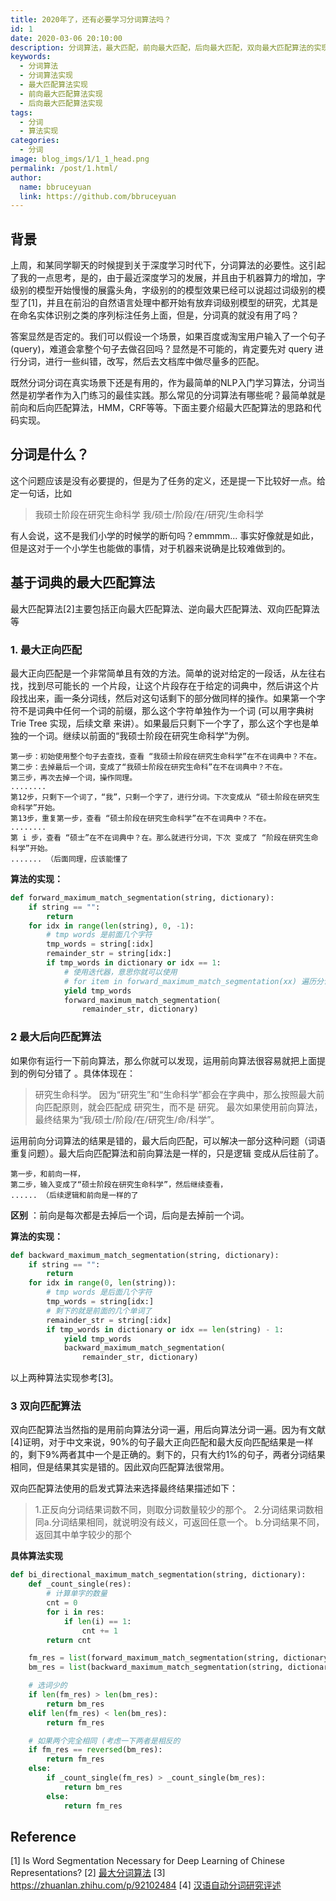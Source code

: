 ```yaml
---
title: 2020年了，还有必要学习分词算法吗？
id: 1
date: 2020-03-06 20:10:00
description: 分词算法，最大匹配，前向最大匹配，后向最大匹配，双向最大匹配算法的实现。
keywords: 
  - 分词算法
  - 分词算法实现
  - 最大匹配算法实现
  - 前向最大匹配算法实现
  - 后向最大匹配算法实现
tags: 
  - 分词
  - 算法实现
categories: 
  - 分词
image: blog_imgs/1/1_1_head.png
permalink: /post/1.html/
author: 
  name: bbruceyuan
  link: https://github.com/bbruceyuan
---
```


## 背景

上周，和某同学聊天的时候提到关于深度学习时代下，分词算法的必要性。这引起了我的一点思考，是的，由于最近深度学习的发展，并且由于机器算力的增加，字级别的模型开始慢慢的展露头角，字级别的的模型效果已经可以说超过词级别的模型了[1]，并且在前沿的自然语言处理中都开始有放弃词级别模型的研究，尤其是在命名实体识别之类的序列标注任务上面，但是，分词真的就没有用了吗？

答案显然是否定的。我们可以假设一个场景，如果百度或淘宝用户输入了一个句子(query)，难道会拿整个句子去做召回吗？显然是不可能的，肯定要先对 query 进行分词，进行一些纠错，改写，然后去文档库中做尽量多的匹配。

既然分词分词在真实场景下还是有用的，作为最简单的NLP入门学习算法，分词当然是初学者作为入门练习的最佳实践。那么常见的分词算法有哪些呢？最简单就是前向和后向匹配算法，HMM，CRF等等。下面主要介绍最大匹配算法的思路和代码实现。

## 分词是什么？

这个问题应该是没有必要提的，但是为了任务的定义，还是提一下比较好一点。给定一句话，比如

> 我硕士阶段在研究生命科学
> 我/硕士/阶段/在/研究/生命科学



有人会说，这不是我们小学的时候学的断句吗？emmmm... 事实好像就是如此，但是这对于一个小学生也能做的事情，对于机器来说确是比较难做到的。

## 基于词典的最大匹配算法 

最大匹配算法[2]主要包括正向最大匹配算法、逆向最大匹配算法、双向匹配算法等

### 1. 最大正向匹配

最大正向匹配是一个非常简单且有效的方法。简单的说对给定的一段话，从左往右找，找到尽可能长的 一个片段，让这个片段存在于给定的词典中，然后讲这个片段找出来，画一条分词线，然后对这句话剩下的部分做同样的操作。如果第一个字符不是词典中任何一个词的前缀，那么这个字符单独作为一个词 (可以用字典树Trie Tree 实现，后续文章 来讲）。如果最后只剩下一个字了，那么这个字也是单独的一个词。继续以前面的“我硕士阶段在研究生命科学”为例。

```
第一步：初始使用整个句子去查找，查看 “我硕士阶段在研究生命科学”在不在词典中？不在。
第二步：去掉最后一个词，变成了“我硕士阶段在研究生命科”在不在词典中？不在。
第三步，再次去掉一个词，操作同理。
........
第12步，只剩下一个词了，“我”，只剩一个字了，进行分词。下次变成从 “硕士阶段在研究生命科学”开始。
第13步，重复第一步，查看 “硕士阶段在研究生命科学”在不在词典中？不在。
........
第 i 步，查看 “硕士”在不在词典中？在。那么就进行分词，下次 变成了 “阶段在研究生命科学”开始。
....... （后面同理，应该能懂了
```

**算法的实现：**

```python
def forward_maximum_match_segmentation(string, dictionary):
    if string == "":
        return
    for idx in range(len(string), 0, -1):
        # tmp words 是前面几个字符
        tmp_words = string[:idx]
        remainder_str = string[idx:]
        if tmp_words in dictionary or idx == 1:
            # 使用迭代器，意思你就可以使用
            # for item in forward_maximum_match_segmentation(xx) 遍历分词结果
            yield tmp_words
            forward_maximum_match_segmentation(
                remainder_str, dictionary)
```

### 2 最大后向匹配算法

如果你有运行一下前向算法，那么你就可以发现，运用前向算法很容易就把上面提到的例句分错了 。具体体现在：

> 研究生命科学。
> 因为“研究生”和“生命科学”都会在字典中，那么按照最大前向匹配原则，就会匹配成 研究生，而不是 研究。
> 最次如果使用前向算法，最终结果为“我/硕士/阶段/在/研究生/命/科学”。



运用前向分词算法的结果是错的，最大后向匹配，可以解决一部分这种问题（词语重复问题）。最大后向匹配算法和前向算法是一样的，只是逻辑 变成从后往前了。
```
第一步，和前向一样，
第二步，输入变成了“硕士阶段在研究生命科学”，然后继续查看，
...... （后续逻辑和前向是一样的了
```

**区别** ：前向是每次都是去掉后一个词，后向是去掉前一个词。



**算法的实现：** 

```python
def backward_maximum_match_segmentation(string, dictionary):
    if string == "":
        return
    for idx in range(0, len(string)):
        # tmp words 是后面几个字符
        tmp_words = string[idx:]
        # 剩下的就是前面的几个单词了
        remainder_str = string[:idx]
        if tmp_words in dictionary or idx == len(string) - 1:
            yield tmp_words
            backward_maximum_match_segmentation(
                remainder_str, dictionary)
```

以上两种算法实现参考[3]。

### 3 双向匹配算法

双向匹配算法当然指的是用前向算法分词一遍，用后向算法分词一遍。因为有文献[4]证明，对于中文来说，90%的句子最大正向匹配和最大反向匹配结果是一样的，剩下9%两者其中一个是正确的。剩下的，只有大约1%的句子，两者分词结果相同，但是结果其实是错的。因此双向匹配算法很常用。

双向匹配算法使用的启发式算法来选择最终结果描述如下：

> 1.正反向分词结果词数不同，则取分词数量较少的那个。
> 2.分词结果词数相同
> ​	a.分词结果相同，就说明没有歧义，可返回任意一个。
> ​	b.分词结果不同，返回其中单字较少的那个

**具体算法实现**

```python
def bi_directional_maximum_match_segmentation(string, dictionary):
    def _count_single(res):
        # 计算单字的数量
        cnt = 0
        for i in res:
            if len(i) == 1:
                cnt += 1
        return cnt

    fm_res = list(forward_maximum_match_segmentation(string, dictionary))
    bm_res = list(backward_maximum_match_segmentation(string, dictionary))

    # 选词少的
    if len(fm_res) > len(bm_res):
        return bm_res
    elif len(fm_res) < len(bm_res):
        return fm_res

    # 如果两个完全相同 (考虑一下两者是相反的
    if fm_res == reversed(bm_res):
        return fm_res
    else:
        if _count_single(fm_res) > _count_single(bm_res):
            return bm_res
        else:
            return fm_res
```

## Reference

[1] Is Word Segmentation Necessary for Deep Learning of Chinese Representations?
[2] [最大分词算法](https://baike.baidu.com/item/%E6%9C%80%E5%A4%A7%E5%8C%B9%E9%85%8D%E7%AE%97%E6%B3%95)
[3] https://zhuanlan.zhihu.com/p/92102484
[4] [汉语自动分词研究评述](http://59.108.48.5/course/mining/12-13spring/%E5%8F%82%E8%80%83%E6%96%87%E7%8C%AE/02-01%E6%B1%89%E8%AF%AD%E8%87%AA%E5%8A%A8%E5%88%86%E8%AF%8D%E7%A0%94%E7%A9%B6%E8%AF%84%E8%BF%B0.pdf)